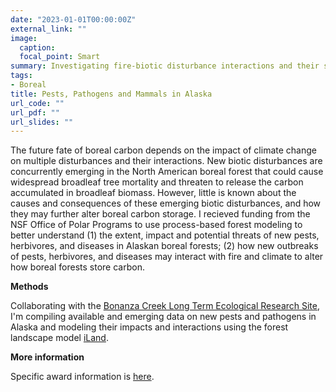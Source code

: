 ```yaml
---
date: "2023-01-01T00:00:00Z"
external_link: ""
image:
  caption: 
  focal_point: Smart
summary: Investigating fire-biotic disturbance interactions and their sensitivity to climate in the North American boreal biome
tags:
- Boreal
title: Pests, Pathogens and Mammals in Alaska 
url_code: ""
url_pdf: ""
url_slides: ""
---
```

The future fate of boreal carbon depends on the impact of climate change on multiple disturbances and their interactions. New biotic disturbances are concurrently emerging in the North American boreal forest that could cause widespread broadleaf tree mortality and threaten to release the carbon accumulated in broadleaf biomass. However, little is known about the causes and consequences of these emerging biotic disturbances, and how they may further alter boreal carbon storage. I recieved funding from the NSF Office of Polar Programs to use process-based forest modeling to better understand (1) the extent, impact and potential threats of new pests, herbivores, and diseases in Alaskan boreal forests; (2) how new outbreaks of pests, herbivores, and diseases may interact with fire and climate to alter how boreal forests store carbon.

**Methods**

Collaborating with the [Bonanza Creek Long Term Ecological Research Site](https://www.lter.uaf.edu/), I'm compiling available and emerging data on new pests and pathogens in Alaska and modeling their impacts and interactions using the forest landscape model [iLand](https://iland-model.org/startpage). 

**More information**

Specific award information is [here](https://www.nsf.gov/awardsearch/showAward?AWD_ID=1737166&HistoricalAwards=false).
